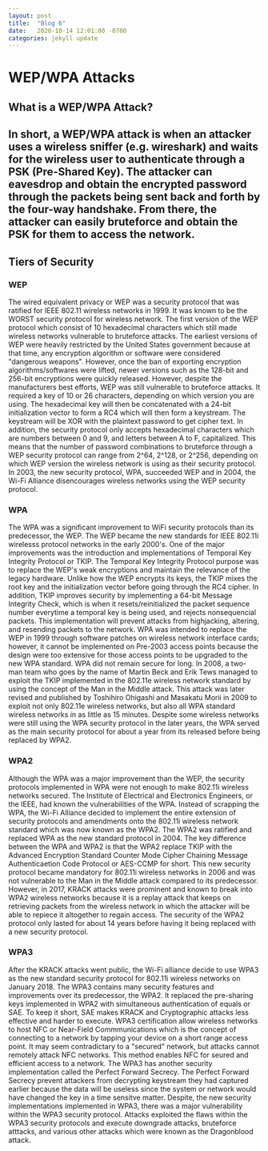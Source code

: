 ```yaml
---
layout: post
title:  "Blog 6"
date:   2020-10-14 12:01:00 -0700
categories: jekyll update
---
```

<h1><b>WEP/WPA Attacks</b></h1>

<h2><b>What is a WEP/WPA Attack?</b><h2>
<p> In short, a WEP/WPA attack is when an attacker uses a wireless sniffer (e.g. wireshark) and waits for the wireless user to authenticate through a PSK (Pre-Shared Key). The attacker can eavesdrop and obtain the encrypted password through the packets being sent back and forth by the four-way handshake. From there, the attacker can easily bruteforce and obtain the PSK for them to access the network.
</p>

<h2><b>Tiers of Security</b></h2>

<h3><b>WEP</b></h3>
<p>The wired equivalent privacy or WEP was a security protocol that was ratified for IEEE 802.11 wireless networks in 1999. It was known to be the WORST security protocol for wireless network. The first version of the WEP protocol which consist of 10 hexadecimal characters which still made wireless networks vulnerable to bruteforce attacks. The earliest versions of WEP were heavily restricted by the United States government because at that time, any encryption algorithm or software were considered "dangerous weapons". However, once the ban of exporting encryption algorithms/softwares were lifted, newer versions such as the 128-bit and 256-bit encryptions were quickly released. However, despite the manufacturers best efforts, WEP was still vulnerable to bruteforce attacks. It required a key of 10 or 26 characters, depending on which version you are using. The hexadecimal key will then be concatenated with a 24-bit initialization vector to form a RC4 which will then form a keystream. The keystream will be XOR with the plaintext password to get cipher text. In addition, the security protocol only accepts hexadecimal characters which are numbers between 0 and 9, and letters between A to F, capitalized. This means that the number of password combinations to bruteforce through a WEP security protocol can range from 2^64, 2^128, or 2^256, depending on which WEP version the wireless network is using as their security protocol. In 2003, the new security protocol, WPA, succeeded WEP and in 2004, the Wi-Fi Alliance disencourages wireless networks using the WEP security protocol.
</p>

<h3><b>WPA</b></h3>
<p>The WPA was a significant improvement to WiFi security protocols than its predecessor, the WEP. The WEP became the new standards for IEEE 802.11i wirelesss protocol networks in the early 2000's. One of the major improvements was the introduction and implementations of Temporal Key Integrity Protocol or TKIP. The Temporal Key Integrity Protocol purpose was to replace the WEP's weak encryptions and maintain the relevance of the legacy hardware. Unlike how the WEP encrypts its keys, the TKIP mixes the root key and the initialization vector before going through the RC4 cipher. In addition, TKIP improves security by implementing a 64-bit Message Integrity Check, which is when it resets/reinitialized the packet sequence number everytime a temporal key is being used, and rejects nonsequencial packets. This implementation will prevent attacks from highjacking, altering, and resending packets to the network. WPA was intended to replace the WEP in 1999 through software patches on wireless network interface cards; however, it cannot be implemented on Pre-2003 access points because the design were too extensive for those access points to be upgraded to the new WPA standard. WPA did not remain secure for long. In 2008, a two-man team who goes by the name of Martin Beck and Erik Tews managed to exploit the TKIP implemented in the 802.11e wireless network standard by using the concept of the Man in the Middle attack. This attack was later revised and published by Toshihiro Ohigashi and Masakatu Morii in 2009 to exploit not only 802.11e wireless networks, but also all WPA standard wireless networks in as little as 15 minutes. Despite some wireless networks were still using the WPA security protocol in the later years, the WPA served as the main security protocol for about a year from its released before being replaced by WPA2.</p>

<h3><b>WPA2</b></h3>
<p>Although the WPA was a major improvement than the WEP, the security protocols implemented in WPA were not enough to make 802.11i wireless networks secured. The Institute of Electrical and Electronics Engineers, or the IEEE, had known the vulnerabilities of the WPA. Instead of scrapping the WPA, the Wi-Fi Alliance decided to implement the entire extension of security protocols and amendments onto the 802.11i wireless network standard which was now known as the WPA2. The WPA2 was ratified and replaced WPA as the new standard protocol in 2004. The key difference between the WPA and WPA2 is that the WPA2 replace TKIP with the Advanced Encryption Standard Counter Mode Cipher Chaining Message Authenticaetion Code Protocol or AES-CCMP for short. This new security protocol became mandatory for 802.11i wireless networks in 2006 and was not vulnerable to the Man in the Middle attack compared to its predecessor. However, in 2017, KRACK attacks were prominent and known to break into WPA2 wireless networks because it is a replay attack that keeps on retrieving packets from the wireless network in which the attacker will be able to repiece it altogether to regain access. The security of the WPA2 protocol only lasted for about 14 years before having it being replaced with a new security protocol.
</p>
<h3><b>WPA3</b></h3>
<p>After the KRACK attacks went public, the Wi-Fi alliance decide to use WPA3 as the new standard security protocol for 802.11i wireless networks on January 2018. The WPA3 contains many security features and improvements over its predecessor, the WPA2. It replaced the pre-sharing keys implemented in WPA2 with simultaneous authentication of equals or SAE. To keep it short, SAE makes KRACK and Cryptographic attacks less effective and harder to execute. WPA3 certification allow wireless networks to host NFC or Near-Field Commmunications which is the concept of connecting to a network by tapping your device on a short range access point. It may seem contradictary to a "secured" network, but attacks cannot remotely attack NFC networks. This method enables NFC for seured and efficient access to a network. The WPA3 has another security implementation called the Perfect Forward Secrecy. The Perfect Forward Secrecy prevent attackers from decrypting keystream they had captured earlier because the data will be useless since the system or network would have changed the key in a time sensitve matter. Despite, the new security implementations implemented in WPA3, there was a major vulnerability within the WPA3 security protocol. Attacks exploited the flaws within the WPA3 security protocols and execute downgrade attacks, bruteforce atttacks, and various other attacks which were known as the Dragonblood attack.
</p>